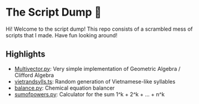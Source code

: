 # The Script Dump 🎉

Hi! Welcome to the script dump!
This repo consists of a scrambled mess of scripts that I made.
Have fun looking around!

## Highlights

* [Multivector.py](/py/Multivector.py): Very simple implementation of Geometric Algebra / Clifford Algebra
* [vietrandsylls.ts](/ts_js/vietrandsylls.ts): Random generation of Vietnamese-like syllables
* [balance.py](/py/balance.py): Chemical equation balancer
* [sumofpowers.py](/py/sumofpowers.py): Calculator for the sum 1^k + 2^k + ... + n^k
